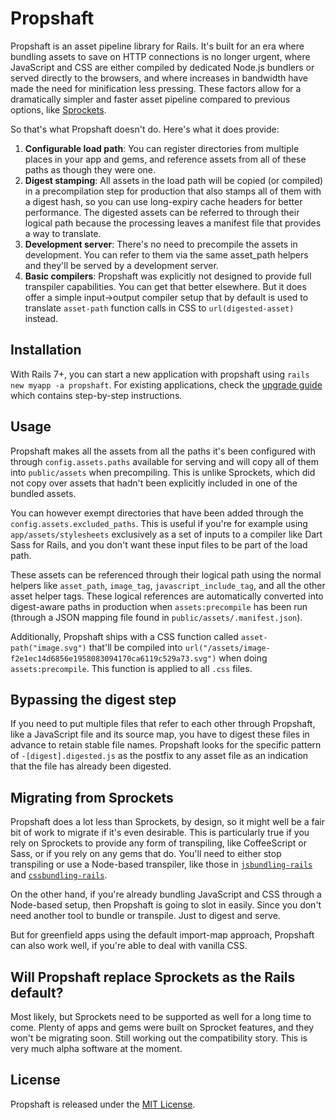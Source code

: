 # Propshaft

Propshaft is an asset pipeline library for Rails. It's built for an era where bundling assets to save on HTTP connections is no longer urgent, where JavaScript and CSS are either compiled by dedicated Node.js bundlers or served directly to the browsers, and where increases in bandwidth have made the need for minification less pressing. These factors allow for a dramatically simpler and faster asset pipeline compared to previous options, like [Sprockets](https://github.com/rails/sprockets-rails).

So that's what Propshaft doesn't do. Here's what it does provide:

1. **Configurable load path**: You can register directories from multiple places in your app and gems, and reference assets from all of these paths as though they were one.
1. **Digest stamping**: All assets in the load path will be copied (or compiled) in a precompilation step for production that also stamps all of them with a digest hash, so you can use long-expiry cache headers for better performance. The digested assets can be referred to through their logical path because the processing leaves a manifest file that provides a way to translate.
1. **Development server**: There's no need to precompile the assets in development. You can refer to them via the same asset_path helpers and they'll be served by a development server.
1. **Basic compilers**: Propshaft was explicitly not designed to provide full transpiler capabilities. You can get that better elsewhere. But it does offer a simple input->output compiler setup that by default is used to translate `asset-path` function calls in CSS to `url(digested-asset)` instead.


## Installation

With Rails 7+, you can start a new application with propshaft using `rails new myapp -a propshaft`. For existing applications, check the [upgrade guide](https://github.com/rails/propshaft/blob/main/UPGRADING.md) which contains step-by-step instructions.

## Usage

Propshaft makes all the assets from all the paths it's been configured with through `config.assets.paths` available for serving and will copy all of them into `public/assets` when precompiling. This is unlike Sprockets, which did not copy over assets that hadn't been explicitly included in one of the bundled assets. 

You can however exempt directories that have been added through the `config.assets.excluded_paths`. This is useful if you're for example using `app/assets/stylesheets` exclusively as a set of inputs to a compiler like Dart Sass for Rails, and you don't want these input files to be part of the load path.

These assets can be referenced through their logical path using the normal helpers like `asset_path`, `image_tag`, `javascript_include_tag`, and all the other asset helper tags. These logical references are automatically converted into digest-aware paths in production when `assets:precompile` has been run (through a JSON mapping file found in `public/assets/.manifest.json`).

Additionally, Propshaft ships with a CSS function called `asset-path("image.svg")` that'll be compiled into `url("/assets/image-f2e1ec14d6856e1958083094170ca6119c529a73.svg")` when doing `assets:precompile`. This function is applied to all `.css` files.


## Bypassing the digest step

If you need to put multiple files that refer to each other through Propshaft, like a JavaScript file and its source map, you have to digest these files in advance to retain stable file names. Propshaft looks for the specific pattern of `-[digest].digested.js` as the postfix to any asset file as an indication that the file has already been digested.


## Migrating from Sprockets

Propshaft does a lot less than Sprockets, by design, so it might well be a fair bit of work to migrate if it's even desirable. This is particularly true if you rely on Sprockets to provide any form of transpiling, like CoffeeScript or Sass, or if you rely on any gems that do. You'll need to either stop transpiling or use a Node-based transpiler, like those in [`jsbundling-rails`](https://github.com/rails/jsbundling-rails) and [`cssbundling-rails`](https://github.com/rails/cssbundling-rails).

On the other hand, if you're already bundling JavaScript and CSS through a Node-based setup, then Propshaft is going to slot in easily. Since you don't need another tool to bundle or transpile. Just to digest and serve.

But for greenfield apps using the default import-map approach, Propshaft can also work well, if you're able to deal with vanilla CSS.


## Will Propshaft replace Sprockets as the Rails default?

Most likely, but Sprockets need to be supported as well for a long time to come. Plenty of apps and gems were built on Sprocket features, and they won't be migrating soon. Still working out the compatibility story. This is very much alpha software at the moment.


## License

Propshaft is released under the [MIT License](https://opensource.org/licenses/MIT).
